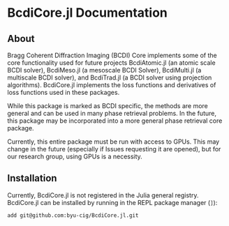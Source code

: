 # BcdiCore.jl Documentation

## About

Bragg Coherent Diffraction Imaging (BCDI) Core implements some of the core functionality used for future projects BcdiAtomic.jl (an atomic scale BCDI solver), BcdiMeso.jl (a mesoscale BCDI Solver), BcdiMulti.jl (a multiscale BCDI solver), and BcdiTrad.jl (a BCDI solver using projection algorithms). BcdiCore.jl implements the loss functions and derivatives of loss functions used in these packages.

While this package is marked as BCDI specific, the methods are more general and can be used in many phase retrieval problems. In the future, this package may be incorporated into a more general phase retrieval core package.

Currently, this entire package must be run with access to GPUs. This may change in the future (especially if Issues requesting it are opened), but for our research group, using GPUs is a necessity.

## Installation

Currently, BcdiCore.jl is not registered in the Julia general registry. BcdiCore.jl can be installed by running in the REPL package manager (```]```):

```add git@github.com:byu-cig/BcdiCore.jl.git```


